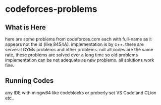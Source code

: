 # codeforces-problems

## What is Here
here are some problems from codeforces.com each with full-name as it appears not the id (like 8454A).
implementation is by c++.
there are serveral GYMs problems and other problems.
not all codes are the same rate, these problems are solved over a long time so old problems implementation can be not adequate as
new problems. all solutions work fine.

## Running Codes
any IDE with mingw64 like codeblocks or proberly set VS Code and CLion etc..

